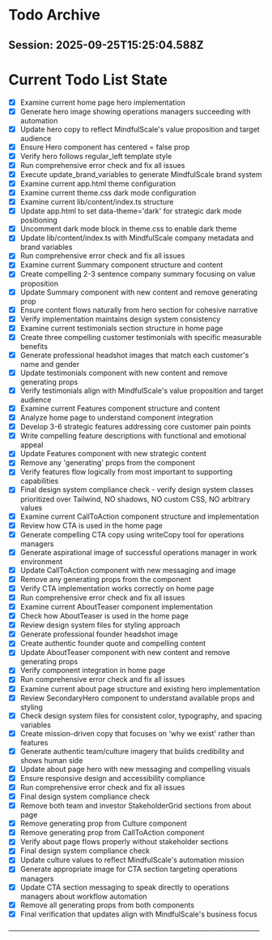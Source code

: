 # Todo Archive


## Session: 2025-09-25T15:25:04.588Z

<!-- DO NOT EDIT - Managed by todo_list tool -->
<!-- Updated: 2025-09-25T15:22:12.405Z -->

# Current Todo List State

- [x] Examine current home page hero implementation
- [x] Generate hero image showing operations managers succeeding with automation
- [x] Update hero copy to reflect MindfulScale's value proposition and target audience
- [x] Ensure Hero component has centered = false prop
- [x] Verify hero follows regular_left template style
- [x] Run comprehensive error check and fix all issues
- [x] Execute update_brand_variables to generate MindfulScale brand system
- [x] Examine current app.html theme configuration
- [x] Examine current theme.css dark mode configuration
- [x] Examine current lib/content/index.ts structure
- [x] Update app.html to set data-theme='dark' for strategic dark mode positioning
- [x] Uncomment dark mode block in theme.css to enable dark theme
- [x] Update lib/content/index.ts with MindfulScale company metadata and brand variables
- [x] Run comprehensive error check and fix all issues
- [x] Examine current Summary component structure and content
- [x] Create compelling 2-3 sentence company summary focusing on value proposition
- [x] Update Summary component with new content and remove generating prop
- [x] Ensure content flows naturally from hero section for cohesive narrative
- [x] Verify implementation maintains design system consistency
- [x] Examine current testimonials section structure in home page
- [x] Create three compelling customer testimonials with specific measurable benefits
- [x] Generate professional headshot images that match each customer's name and gender
- [x] Update testimonials component with new content and remove generating props
- [x] Verify testimonials align with MindfulScale's value proposition and target audience
- [x] Examine current Features component structure and content
- [x] Analyze home page to understand component integration
- [x] Develop 3-6 strategic features addressing core customer pain points
- [x] Write compelling feature descriptions with functional and emotional appeal
- [x] Update Features component with new strategic content
- [x] Remove any 'generating' props from the component
- [x] Verify features flow logically from most important to supporting capabilities
- [x] Final design system compliance check - verify design system classes prioritized over Tailwind, NO shadows, NO custom CSS, NO arbitrary values
- [x] Examine current CallToAction component structure and implementation
- [x] Review how CTA is used in the home page
- [x] Generate compelling CTA copy using writeCopy tool for operations managers
- [x] Generate aspirational image of successful operations manager in work environment
- [x] Update CallToAction component with new messaging and image
- [x] Remove any generating props from the component
- [x] Verify CTA implementation works correctly on home page
- [x] Run comprehensive error check and fix all issues
- [x] Examine current AboutTeaser component implementation
- [x] Check how AboutTeaser is used in the home page
- [x] Review design system files for styling approach
- [x] Generate professional founder headshot image
- [x] Create authentic founder quote and compelling content
- [x] Update AboutTeaser component with new content and remove generating props
- [x] Verify component integration in home page
- [x] Run comprehensive error check and fix all issues
- [x] Examine current about page structure and existing hero implementation
- [x] Review SecondaryHero component to understand available props and styling
- [x] Check design system files for consistent color, typography, and spacing variables
- [x] Create mission-driven copy that focuses on 'why we exist' rather than features
- [x] Generate authentic team/culture imagery that builds credibility and shows human side
- [x] Update about page hero with new messaging and compelling visuals
- [x] Ensure responsive design and accessibility compliance
- [x] Run comprehensive error check and fix all issues
- [x] Final design system compliance check
- [x] Remove both team and investor StakeholderGrid sections from about page
- [x] Remove generating prop from Culture component
- [x] Remove generating prop from CallToAction component
- [x] Verify about page flows properly without stakeholder sections
- [x] Final design system compliance check
- [x] Update culture values to reflect MindfulScale's automation mission
- [x] Generate appropriate image for CTA section targeting operations managers
- [x] Update CTA section messaging to speak directly to operations managers about workflow automation
- [x] Remove all generating props from both components
- [x] Final verification that updates align with MindfulScale's business focus

──────────────────────────────────────────────────
